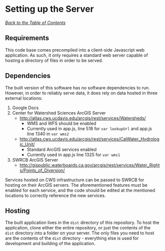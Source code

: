 # Setting up the Server
[_Back to the Table of Contents_](./index.md)

## Requirements
This code base comes precompiled into a client-side Javascript web application. As such, it only requires a standard web server
capable of hosting a directory of files in order to be served.

## Dependencies
The built version of this software has no software dependencies to run. However, in order to reliably
serve data, it does rely on data hosted in three external locations:

1. Google Docs
2. Center for Watershed Sciences ArcGIS Server
    * http://atlas.cws.ucdavis.edu/arcgis/rest/services/Watersheds/
        * WMS and WFS should be enabled
        * Currently used in app.js, line 518 for `var lookupUrl` and app.js line 1340 in `var wms2`
    * http://atlas.cws.ucdavis.edu/arcgis/rest/services/CalWater_Hydrologic_Unit/
        * Standard ArcGIS services enabled
        * Currently used in app.js line 1325 for `var wms1`
3. SWRCB ArcGIS Server
    * http://gispublic.waterboards.ca.gov/arcgis/rest/services/Water_Rights/Points_of_Diversion/

Services hosted on CWS infrastructure can be passed to SWRCB for hosting on their ArcGIS servers. The aforementioned features
must be enabled for each service, and the code should be edited at the mentioned locations to correctly reference the new services.

## Hosting
The built application lives in the `dist` directory of this repository. To host the application, clone either the entire repository, or 
just the contents of the `dist` directory into a folder on your server. The only files
you need to host are the contents of the `dist` directory - everything else is used for development and building of the application.